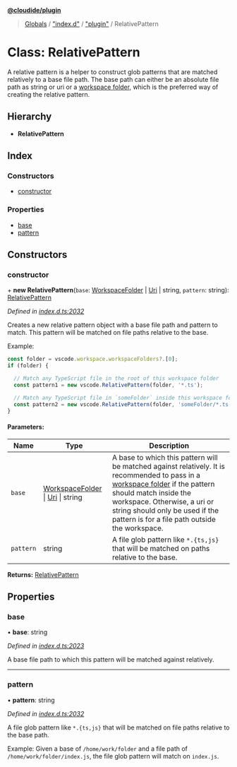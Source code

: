 **[@cloudide/plugin](../README.md)**

> [Globals](../README.md) / ["index.d"](../modules/_index_d_.md) / ["plugin"](../modules/_index_d_._plugin_.md) / RelativePattern

# Class: RelativePattern

A relative pattern is a helper to construct glob patterns that are matched
relatively to a base file path. The base path can either be an absolute file
path as string or uri or a [workspace folder](#WorkspaceFolder), which is the
preferred way of creating the relative pattern.

## Hierarchy

* **RelativePattern**

## Index

### Constructors

* [constructor](_index_d_._plugin_.relativepattern.md#constructor)

### Properties

* [base](_index_d_._plugin_.relativepattern.md#base)
* [pattern](_index_d_._plugin_.relativepattern.md#pattern)

## Constructors

### constructor

\+ **new RelativePattern**(`base`: [WorkspaceFolder](../interfaces/_index_d_._plugin_.workspacefolder.md) \| [Uri](_index_d_._plugin_.uri.md) \| string, `pattern`: string): [RelativePattern](_index_d_._plugin_.relativepattern.md)

*Defined in [index.d.ts:2032](https://github.com/shuyaqian/cloudide-plugin-api/blob/57a3a2a/index.d.ts#L2032)*

Creates a new relative pattern object with a base file path and pattern to match. This pattern
will be matched on file paths relative to the base.

Example:
```ts
const folder = vscode.workspace.workspaceFolders?.[0];
if (folder) {

  // Match any TypeScript file in the root of this workspace folder
  const pattern1 = new vscode.RelativePattern(folder, '*.ts');

  // Match any TypeScript file in `someFolder` inside this workspace folder
  const pattern2 = new vscode.RelativePattern(folder, 'someFolder/*.ts');
}
```

#### Parameters:

Name | Type | Description |
------ | ------ | ------ |
`base` | [WorkspaceFolder](../interfaces/_index_d_._plugin_.workspacefolder.md) \| [Uri](_index_d_._plugin_.uri.md) \| string | A base to which this pattern will be matched against relatively. It is recommended to pass in a [workspace folder](#WorkspaceFolder) if the pattern should match inside the workspace. Otherwise, a uri or string should only be used if the pattern is for a file path outside the workspace. |
`pattern` | string | A file glob pattern like `*.{ts,js}` that will be matched on paths relative to the base.  |

**Returns:** [RelativePattern](_index_d_._plugin_.relativepattern.md)

## Properties

### base

•  **base**: string

*Defined in [index.d.ts:2023](https://github.com/shuyaqian/cloudide-plugin-api/blob/57a3a2a/index.d.ts#L2023)*

A base file path to which this pattern will be matched against relatively.

___

### pattern

•  **pattern**: string

*Defined in [index.d.ts:2032](https://github.com/shuyaqian/cloudide-plugin-api/blob/57a3a2a/index.d.ts#L2032)*

A file glob pattern like `*.{ts,js}` that will be matched on file paths
relative to the base path.

Example: Given a base of `/home/work/folder` and a file path of `/home/work/folder/index.js`,
the file glob pattern will match on `index.js`.
